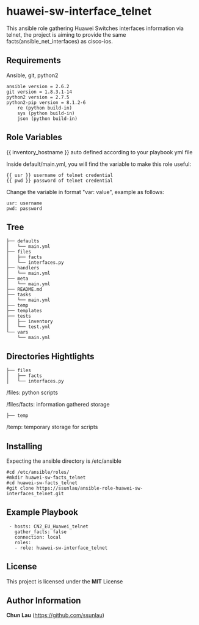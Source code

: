 huawei-sw-interface_telnet
===========================

This ansible role gathering Huawei Switches interfaces information via telnet, the project is aiming to provide the same facts(ansible_net_interfaces) as cisco-ios.

Requirements
------------

Ansible, git, python2

```
ansible version = 2.6.2
git version = 1.8.3.1-14
python2 version = 2.7.5
python2-pip version = 8.1.2-6
    re (python build-in) 
    sys (python build-in)
    json (python build-in)
```    

Role Variables
--------------

{{ inventory_hostname }} auto defined according to your playbook yml file

Inside default/main.yml, you will find the variable to make this role useful:
```
{{ usr }} username of telnet credential
{{ pwd }} password of telnet credential
```
Change the variable in format "var: value", example as follows:

```
usr: username
pwd: password
```

Tree
----
```
├── defaults
│   └── main.yml
├── files
│   ├── facts
│   └── interfaces.py
├── handlers
│   └── main.yml
├── meta
│   └── main.yml
├── README.md
├── tasks
│   └── main.yml
├── temp
├── templates
├── tests
│   ├── inventory
│   └── test.yml
└── vars
    └── main.yml
```
Directories Hightlights
-----------------------
```
├── files
│   ├── facts
│   └── interfaces.py
```
/files: python scripts

/files/facts: information gathered storage
```
├── temp 
```
/temp: temporary storage for scripts


Installing
----------

Expecting the ansible directory is /etc/ansible

```
#cd /etc/ansible/roles/
#mkdir huawei-sw-facts_telnet
#cd huawei-sw-facts_telnet
#git clone https://ssunlau/ansible-role-huawei-sw-interfaces_telnet.git
```

Example Playbook
----------------

```
 - hosts: CN2_EU_Huawei_telnet
   gather_facts: false
   connection: local
   roles:
   - role: huawei-sw-interface_telnet                    
```

License
-------

This project is licensed under the **MIT** License

Author Information
------------------

**Chun Lau** (https://github.com/ssunlau)

